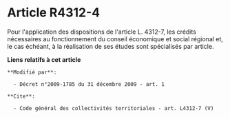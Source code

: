 # Article R4312-4

Pour l'application des dispositions de l'article L. 4312-7, les crédits nécessaires au fonctionnement du conseil économique
et social régional et, le cas échéant, à la réalisation de ses études sont spécialisés par article.

**Liens relatifs à cet article**

	**Modifié par**:

	  - Décret n°2009-1785 du 31 décembre 2009 - art. 1

	**Cite**:

	  - Code général des collectivités territoriales - art. L4312-7 (V)
